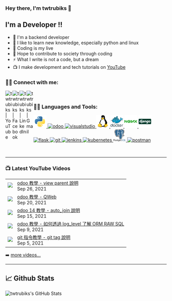 ### Hey there, I'm twtrubiks 👋

## I'm a Developer !!

- 🔭 I'm a backend developer
- 🌱 I like to learn new knowledge, especially python and linux
- 👯 Coding is my live
- 🥅 Hope to contribute to society through coding
- ⚡  What I write is not a code, but a dream
- 📺 I make development and tech tutorials on [YouTube](https://www.youtube.com/user/blue524326)

### 🙋‍♂️ Connect with me:

[<img align="left" alt="twtrubiks | YouTube" width="22px" src="https://cdn.jsdelivr.net/npm/simple-icons@v3/icons/youtube.svg" />][youtube]
[<img align="left" alt="twtrubiks | Facebook" width="22px" src="https://cdn.jsdelivr.net/npm/simple-icons@v3/icons/facebook.svg" />][facebook]
[<img align="left" alt="twtrubiks | LinkedIn" width="22px" src="https://cdn.jsdelivr.net/npm/simple-icons@v3/icons/linkedin.svg" />][linkedin]
[<img align="left" alt="twtrubiks | Gmail" width="22px" src="https://cdn.jsdelivr.net/npm/simple-icons@v3/icons/gmail.svg" />][gmail]

<br />

### 👨‍💻 Languages and Tools:

<p align="left"> <a href="https://www.python.org" target="_blank"> <img src="https://raw.githubusercontent.com/devicons/devicon/master/icons/python/python-original.svg" alt="python" width="40" height="40"/> <a href="https://www.odoo.com/" target="_blank"> <img src="https://upload.wikimedia.org/wikipedia/commons/thumb/5/50/Odoo_logo.svg/320px-Odoo_logo.svg.png" alt="odoo" width="65" height="40"/> </a> <a href="https://code.visualstudio.com/" target="_blank"> <img src="https://upload.wikimedia.org/wikipedia/commons/thumb/9/9a/Visual_Studio_Code_1.35_icon.svg/240px-Visual_Studio_Code_1.35_icon.svg.png" alt="visualstudio" width="40" height="40"/> </a> <a href="https://www.linux.org/" target="_blank"> <img src="https://raw.githubusercontent.com/devicons/devicon/master/icons/linux/linux-original.svg" alt="linux" width="40" height="40"/> <a href="https://www.docker.com/" target="_blank"> <img src="https://raw.githubusercontent.com/devicons/devicon/master/icons/docker/docker-original-wordmark.svg" alt="docker" width="40" height="40"/> </a> </a> <a href="https://www.nginx.com" target="_blank"> <img src="https://raw.githubusercontent.com/devicons/devicon/master/icons/nginx/nginx-original.svg" alt="nginx" width="40" height="40"/> </a> </a> <a href="https://www.djangoproject.com/" target="_blank"> <img src="https://raw.githubusercontent.com/devicons/devicon/master/icons/django/django-original.svg" alt="django" width="40" height="40"/> </a> <a href="https://flask.palletsprojects.com/" target="_blank"> <img src="https://www.vectorlogo.zone/logos/pocoo_flask/pocoo_flask-icon.svg" alt="flask" width="40" height="40"/> </a> <a href="https://git-scm.com/" target="_blank"> <img src="https://www.vectorlogo.zone/logos/git-scm/git-scm-icon.svg" alt="git" width="40" height="40"/> </a> <a href="https://www.jenkins.io" target="_blank"> <img src="https://www.vectorlogo.zone/logos/jenkins/jenkins-icon.svg" alt="jenkins" width="40" height="40"/> </a> <a href="https://kubernetes.io" target="_blank"> <img src="https://www.vectorlogo.zone/logos/kubernetes/kubernetes-icon.svg" alt="kubernetes" width="40" height="40"/> </a> <a href="https://www.postgresql.org" target="_blank"> <img src="https://raw.githubusercontent.com/devicons/devicon/master/icons/postgresql/postgresql-original-wordmark.svg" alt="postgresql" width="40" height="40"/> </a> <a href="https://postman.com" target="_blank"> <img src="https://www.vectorlogo.zone/logos/getpostman/getpostman-icon.svg" alt="postman" width="40" height="40"/> </a> </p>

<br />

---

### 📺 Latest YouTube Videos

<table>
    <tbody>
<!-- YOUTUBE:START --><tr><td><a href="https://www.youtube.com/watch?v=i_hG4s_YJN0"><img width="140px" src="https://i.ytimg.com/vi/i_hG4s_YJN0/mqdefault.jpg"></a></td>
<td><a href="https://www.youtube.com/watch?v=i_hG4s_YJN0">odoo 教學 - view parent 說明</a><br/>Sep 26, 2021</td></tr>
<tr><td><a href="https://www.youtube.com/watch?v=FE9lvN62aTo"><img width="140px" src="https://i.ytimg.com/vi/FE9lvN62aTo/mqdefault.jpg"></a></td>
<td><a href="https://www.youtube.com/watch?v=FE9lvN62aTo">odoo 教學 - QWeb</a><br/>Sep 20, 2021</td></tr>
<tr><td><a href="https://www.youtube.com/watch?v=OOlPZETkYKw"><img width="140px" src="https://i.ytimg.com/vi/OOlPZETkYKw/mqdefault.jpg"></a></td>
<td><a href="https://www.youtube.com/watch?v=OOlPZETkYKw">odoo 14 教學 - auto_join 說明</a><br/>Sep 15, 2021</td></tr>
<tr><td><a href="https://www.youtube.com/watch?v=sZWFGf23gWc"><img width="140px" src="https://i.ytimg.com/vi/sZWFGf23gWc/mqdefault.jpg"></a></td>
<td><a href="https://www.youtube.com/watch?v=sZWFGf23gWc">odoo 教學 - 如何透過 log_level 了解 ORM RAW SQL</a><br/>Sep 9, 2021</td></tr>
<tr><td><a href="https://www.youtube.com/watch?v=azciLlpr3Gs"><img width="140px" src="https://i.ytimg.com/vi/azciLlpr3Gs/mqdefault.jpg"></a></td>
<td><a href="https://www.youtube.com/watch?v=azciLlpr3Gs">git 指令教學 - git tag 說明</a><br/>Sep 5, 2021</td></tr>
<!-- YOUTUBE:END -->
    </tbody>
</table>

➡️ [more videos...](https://www.youtube.com/user/blue524326)

---

## 📈 Github Stats

<p align="left">
  <img align="left" alt="twtrubiks's GitHub Stats" src="https://github-readme-stats.vercel.app/api?username=twtrubiks&show_icons=true&hide_border=true" />
</p>

[youtube]: https://www.youtube.com/user/blue524326
[linkedin]: https://www.linkedin.com/in/twtrubiks-a09330145/
[facebook]: https://www.facebook.com/TWTRubiks
[gmail]: mailto:twtrubiks@gmail.com

